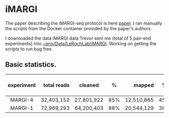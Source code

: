 # iMARGI

The paper describing the iMARGI-seq protocol is here [paper](https://www.biorxiv.org/content/10.1101/681924v1.full.pdf). I ran manually the scripts from the Docker container provided by the paper's authors. 


I downloaded the data iMARGI data Trevor sent me (total of 5 pair-end experiments) into [~proj/Data/LeRochLab/iMARGI](~proj/Data/LeRochLab/iMARGI). Working on getting the scripts to run bug free.

## Basic statistics.

| experiment | total reads | cleaned | % |  mapped | % | after removing duplicates | % | after filter proximal | % | trans-contacts % |
| :--------: | ----------: | ------- | - | -----: | - | ------------------------- | - | --------------------- | - | -----------------|
| MARGI-4 | 32,403,152 | 27,801,922 | 85% | 12,510,865 | 45% | 1,414,669 | 11% | 505,543 | 35% | 81 % |
| MARGI-1 | 72,969,293 | 64,200,403 | 88% | 20,544,129 | 38% | 2,319,120 | 11% | 152,992 | 10% | 74 % |






